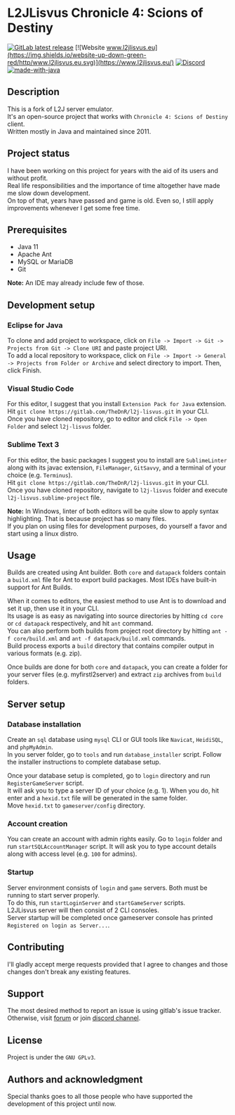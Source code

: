 # L2JLisvus Chronicle 4: Scions of Destiny
[![GitLab latest release](https://badgen.net/gitlab/release/TheDnR/l2j-lisvus)](https://gitlab.com/TheDnR/l2j-lisvus/-/releases)
[![Website www.l2jlisvus.eu](https://img.shields.io/website-up-down-green-red/http/www.l2jlisvus.eu.svg)](https://www.l2jlisvus.eu/)
[![Discord](https://img.shields.io/discord/622789181973987338.svg?label=&logo=discord&logoColor=ffffff&color=7389D8&labelColor=6A7EC2)](https://discord.gg/nsw2s4G)
[![made-with-java](https://img.shields.io/badge/Made%20with-Java-1791ce.svg)](https://java.com/)

## Description
This is a fork of L2J server emulator.  
It's an open-source project that works with `Chronicle 4: Scions of Destiny` client.  
Written mostly in Java and maintained since 2011.

## Project status
I have been working on this project for years with the aid of its users and without profit.  
Real life responsibilities and the importance of time altogether have made me slow down development.  
On top of that, years have passed and game is old. Even so, I still apply improvements whenever I get some free time.

## Prerequisites
- Java 11
- Apache Ant
- MySQL or MariaDB
- Git

**Note:** An IDE may already include few of those.

## Development setup

### Eclipse for Java
To clone and add project to workspace, click on `File -> Import -> Git -> Projects from Git -> Clone URI` and paste project URI.  
To add a local repository to workspace, click on `File -> Import -> General -> Projects from Folder or Archive` and select directory to import. Then, click Finish.

### Visual Studio Code
For this editor, I suggest that you install `Extension Pack for Java` extension.  
Hit `git clone https://gitlab.com/TheDnR/l2j-lisvus.git` in your CLI.  
Once you have cloned repository, go to editor and click `File -> Open Folder` and select `l2j-lisvus` folder.

### Sublime Text 3
For this editor, the basic packages I suggest you to install are `SublimeLinter` along with its javac extension, `FileManager`, `GitSavvy`, and a terminal of your choice (e.g. `Terminus`).  
Hit `git clone https://gitlab.com/TheDnR/l2j-lisvus.git` in your CLI.  
Once you have cloned repository, navigate to `l2j-lisvus` folder and execute `l2j-lisvus.sublime-project` file.

**Note:** In Windows, linter of both editors will be quite slow to apply syntax highlighting. That is because project has so many files.  
If you plan on using files for development purposes, do yourself a favor and start using a linux distro.

## Usage
Builds are created using Ant builder. Both `core` and `datapack` folders contain a `build.xml` file for Ant to export build packages.
Most IDEs have built-in support for Ant Builds.

When it comes to editors, the easiest method to use Ant is to download and set it up, then use it in your CLI.  
Its usage is as easy as navigating into source directories by hitting `cd core` or `cd datapack` respectively, and hit `ant` command.  
You can also perform both builds from project root directory by hitting `ant -f core/build.xml` and `ant -f datapack/build.xml` commands.  
Build process exports a `build` directory that contains compiler output in various formats (e.g. zip).

Once builds are done for both `core` and `datapack`, you can create a folder for your server files (e.g. myfirstl2server) and extract `zip` archives from `build` folders.

## Server setup

### Database installation
Create an `sql` database using `mysql` CLI or GUI tools like `Navicat`, `HeidiSQL`, and `phpMyAdmin`.  
In you server folder, go to `tools` and run `database_installer` script. Follow the installer instructions to complete database setup.

Once your database setup is completed, go to `login` directory and run `RegisterGameServer` script.  
It will ask you to type a server ID of your choice (e.g. 1). When you do, hit enter and a `hexid.txt` file will be generated in the same folder.  
Move `hexid.txt` to `gameserver/config` directory.

### Account creation
You can create an account with admin rights easily. Go to `login` folder and run `startSQLAccountManager` script.
It will ask you to type account details along with access level (e.g. `100` for admins).

### Startup
Server environment consists of `login` and `game` servers. Both must be running to start server properly.  
To do this, run `startLoginServer` and `startGameServer` scripts.  
L2JLisvus server will then consist of 2 CLI consoles.  
Server startup will be completed once gameserver console has printed `Registered on login as Server...`.


## Contributing
I'll gladly accept merge requests provided that I agree to changes and those changes don't break any existing features.

## Support
The most desired method to report an issue is using gitlab's issue tracker.  
Otherwise, visit [forum](https://www.l2jlisvus.eu) or join [discord channel](https://discord.gg/nsw2s4G).

## License
Project is under the `GNU GPLv3`.

## Authors and acknowledgment
Special thanks goes to all those people who have supported the development of this project until now.
